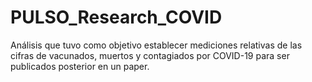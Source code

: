 # PULSO_Research_COVID
 Análisis que tuvo como objetivo establecer mediciones relativas de las cifras de vacunados, muertos y contagiados por COVID-19 para ser publicados posterior en un paper.
